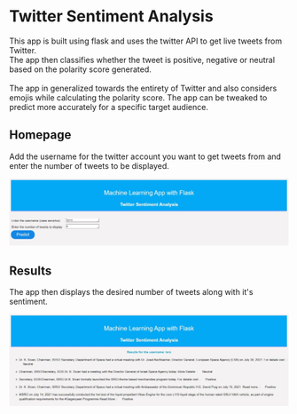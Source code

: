 # Twitter Sentiment Analysis
This app is built using flask and uses the twitter API to get live tweets from Twitter. <br /> 
The app then classifies whether the tweet is positive, negative or neutral based on the polarity score generated. <br /> 
 <br /> 
 The app in generalized towards the entirety of Twitter and also considers emojis while calculating the polarity score. The app can be tweaked to predict more accurately for a specific target audience.

<h2>Homepage</h2>

Add the username for the twitter account you want to get tweets from and enter the number of tweets to be displayed.

<img src="images/homepage.JPG" alt="Homepage"/>

<h2>Results</h2>

The app then displays the desired number of tweets along with it's sentiment.

<img src="images/results.JPG" alt="Homepage"/>
